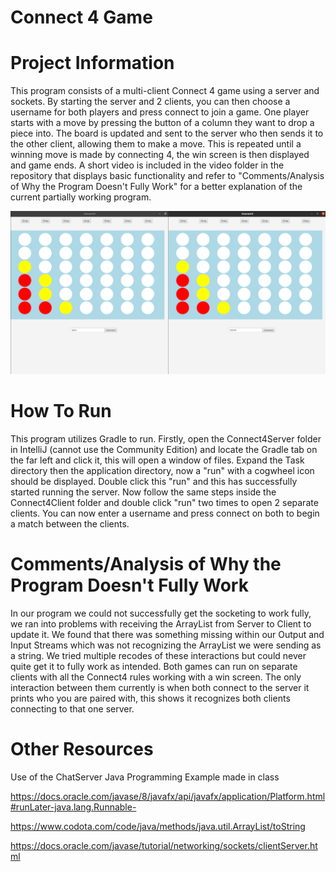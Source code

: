 # Connect 4 Game

# Project Information
This program consists of a multi-client Connect 4 game using a server and sockets. 
By starting the server and 2 clients, you can then choose a username for both players
and press connect to join a game. One player starts with a move by pressing the button
of a column they want to drop a piece into. The board is updated and sent to the server
who then sends it to the other client, allowing them to make a move. This is repeated 
until a winning move is made by connecting 4, the win screen is then displayed and
game ends. A short video is included in the video folder in the repository that displays basic functionality 
and refer to "Comments/Analysis of Why the Program Doesn't Fully Work" for a better 
explanation of the current partially working program.


<img src="image/screenshot.png" width="800">


# How To Run
This program utilizes Gradle to run. Firstly, open the Connect4Server folder in IntelliJ (cannot use the Community Edition) 
and locate the Gradle tab on the far left and click it, this will open a window of files. Expand the Task 
directory then the application directory, now a "run" with a cogwheel icon should be displayed. 
Double click this "run" and this has successfully started running the server. Now follow the same steps inside the Connect4Client
folder and double click "run" two times to open 2 separate clients. You can now enter a username and press
connect on both to begin a match between the clients.

# Comments/Analysis of Why the Program Doesn't Fully Work
In our program we could not successfully get the socketing to work fully, we ran into problems with receiving the 
ArrayList from Server to Client to update it. We found that there was something missing within our Output and Input
Streams which was not recognizing the ArrayList we were sending as a string. We tried multiple recodes of these
interactions but could never quite get it to fully work as intended. Both games can run on separate clients with all
the Connect4 rules working with a win screen. The only interaction between them currently is when both connect to
the server it prints who you are paired with, this shows it recognizes both clients connecting to that one server.

# Other Resources
Use of the ChatServer Java Programming Example made in class

https://docs.oracle.com/javase/8/javafx/api/javafx/application/Platform.html#runLater-java.lang.Runnable-

https://www.codota.com/code/java/methods/java.util.ArrayList/toString

https://docs.oracle.com/javase/tutorial/networking/sockets/clientServer.html